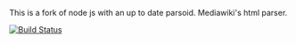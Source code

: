 This is a fork of node js with an up to date parsoid. Mediawiki's html parser. 

[![Build Status](http://jenkins.binaryoasis.com/buildStatus/icon?job=mediawiki-docker-parsoid)](http://jenkins.binaryoasis.com/job/mediawiki-docker-parsoid/)
